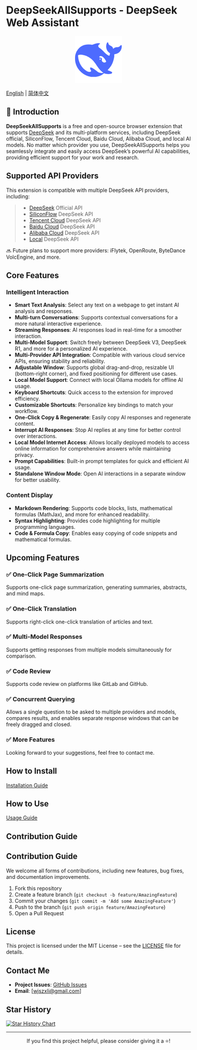 # DeepSeekAllSupports - DeepSeek Web Assistant

<div align="center">
<img src="public/icons/icon128.png" alt="DeepSeekAllSupports" width="128" />
</div>

[English](README.md) | [简体中文](README.zh-CN.md)

## 📖 Introduction

**DeepSeekAllSupports** is a free and open-source browser extension that supports [DeepSeek](https://deepseek.com) and its multi-platform services, including DeepSeek official, SiliconFlow, Tencent Cloud, Baidu Cloud, Alibaba Cloud, and local AI models. No matter which provider you use, DeepSeekAllSupports helps you seamlessly integrate and easily access DeepSeek’s powerful AI capabilities, providing efficient support for your work and research.

## Supported API Providers

This extension is compatible with multiple DeepSeek API providers, including:

> - [DeepSeek](https://deepseek.com) Official API
> - [SiliconFlow](https://cloud.siliconflow.cn/i/lStn36vH) DeepSeek API
> - [Tencent Cloud](https://cloud.tencent.com/document/product/1772/115969) DeepSeek API
> - [Baidu Cloud](https://console.bce.baidu.com/iam/#/iam/apikey/list) DeepSeek API
> - [Alibaba Cloud](https://bailian.console.aliyun.com/?apiKey=1#/api-key) DeepSeek API
> - [Local](https://ollama.com/) DeepSeek API

🔜 Future plans to support more providers: iFlytek, OpenRoute, ByteDance VolcEngine, and more.

## Core Features

### Intelligent Interaction

- **Smart Text Analysis**: Select any text on a webpage to get instant AI analysis and responses.
- **Multi-turn Conversations**: Supports contextual conversations for a more natural interactive experience.
- **Streaming Responses**: AI responses load in real-time for a smoother interaction.
- **Multi-Model Support**: Switch freely between DeepSeek V3, DeepSeek R1, and more for a personalized AI experience.
- **Multi-Provider API Integration**: Compatible with various cloud service APIs, ensuring stability and reliability.
- **Adjustable Window**: Supports global drag-and-drop, resizable UI (bottom-right corner), and fixed positioning for different use cases.
- **Local Model Support**: Connect with local Ollama models for offline AI usage.
- **Keyboard Shortcuts**: Quick access to the extension for improved efficiency.
- **Customizable Shortcuts**: Personalize key bindings to match your workflow.
- **One-Click Copy & Regenerate**: Easily copy AI responses and regenerate content.
- **Interrupt AI Responses**: Stop AI replies at any time for better control over interactions.
- **Local Model Internet Access**: Allows locally deployed models to access online information for comprehensive answers while maintaining privacy.
- **Prompt Capabilities**: Built-in prompt templates for quick and efficient AI usage.
- **Standalone Window Mode**: Open AI interactions in a separate window for better usability.

### Content Display

- **Markdown Rendering**: Supports code blocks, lists, mathematical formulas (MathJax), and more for enhanced readability.
- **Syntax Highlighting**: Provides code highlighting for multiple programming languages.
- **Code & Formula Copy**: Enables easy copying of code snippets and mathematical formulas.

## Upcoming Features

### ✅ One-Click Page Summarization

Supports one-click page summarization, generating summaries, abstracts, and mind maps.

### ✅ One-Click Translation

Supports right-click one-click translation of articles and text.

### ✅ Multi-Model Responses

Supports getting responses from multiple models simultaneously for comparison.

### ✅ Code Review

Supports code review on platforms like GitLab and GitHub.

### ✅ Concurrent Querying

Allows a single question to be asked to multiple providers and models, compares results, and enables separate response windows that can be freely dragged and closed.

### ✅ More Features

Looking forward to your suggestions, feel free to contact me.

## How to Install

[Installation Guide](./public/doc/install.md)

## How to Use

[Usage Guide](./public/doc/use.md)

## Contribution Guide

## Contribution Guide

We welcome all forms of contributions, including new features, bug fixes, and documentation improvements.

1. Fork this repository
2. Create a feature branch (`git checkout -b feature/AmazingFeature`)
3. Commit your changes (`git commit -m 'Add some AmazingFeature'`)
4. Push to the branch (`git push origin feature/AmazingFeature`)
5. Open a Pull Request

## License

This project is licensed under the MIT License – see the [LICENSE](LICENSE) file for details.

## Contact Me

- **Project Issues**: [GitHub Issues](https://github.com/wjszxli/DeepSeekAllSupports/issues)
- **Email**: [wjszxli@gmail.com]

## Star History

[![Star History Chart](https://api.star-history.com/svg?repos=wjszxli/DeepSeekAllSupports&type=Date)](https://star-history.com/#wjszxli/DeepSeekAllSupports&Date)

---

<div align="center">
If you find this project helpful, please consider giving it a ⭐️!
</div>
